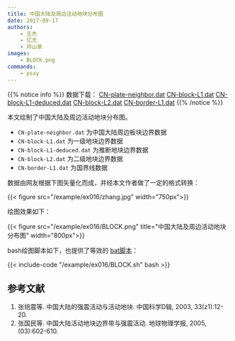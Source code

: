 ```yaml
---
title: 中国大陆及周边活动地块分布图
date: 2017-09-17
authors:
    - 王杰
    - 忆尤
    - 邓山泉
images:
    - BLOCK.png
commands:
    - psxy
---
```


{{% notice info %}}
数据下载： [CN-plate-neighbor.dat](/example/ex016/CN-plate-neighbor.dat)
[CN-block-L1.dat](/datas/CN-block-L1.dat)
[CN-block-L1-deduced.dat](/datas/CN-block-L1-deduced.dat)
[CN-block-L2.dat](/datas/CN-block-L2.dat)
[CN-border-L1.dat](/datas/CN-border-L1.dat)
{{% /notice %}}

本文绘制了中国大陆及周边活动地块分布图。

- `CN-plate-neighbor.dat` 为中国大陆周边板块边界数据
- `CN-block-L1.dat` 为一级地块边界数据
- `CN-block-L1-deduced.dat` 为推断地块边界数据
- `CN-block-L2.dat` 为二级地块边界数据
- `CN-border-L1.dat` 为国界线数据

数据由网友根据下图矢量化而成，并经本文作者做了一定的格式转换：

{{< figure src="/example/ex016/zhang.jpg" width="750px">}}

绘图效果如下：

{{< figure src="/example/ex016/BLOCK.png" title="中国大陆及周边活动地块分布图" width="800px">}}

bash绘图脚本如下，也提供了等效的 [bat脚本](/example/ex016/BLOCK.bat)：

{{< include-code "/example/ex016/BLOCK.sh" bash >}}

## 参考文献

1. 张培震等. 中国大陆的强震活动与活动地块. 中国科学D辑, 2003, 33(z1):12-20.
2. 张国民等. 中国大陆活动地块边界带与强震活动. 地球物理学报, 2005, (03):602-610.
